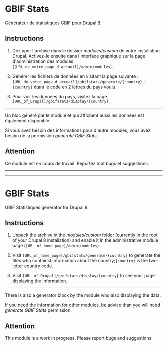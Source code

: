 GBIF Stats
==========

Générateur de statistiques GBIF pour Drupal 8.

Instructions
------------

1. Dézipper l'archive dans le dossier *modules/custom* de votre installation Drupal. Activez-le ensuite dans l'interface graphique sur la page d'administration des modules (`[URL_de_votre_page_d_accueil]/admin/modules`).

2. Générer les fichiers de données en visitant la page suivante : `[URL_de_votre_page_d_accueil]/gbifstats/generate/{country}` ; `{country}` étant le code en 2 lettres du pays voulu.

3. Pour voir les données du pays, visitez la page `[URL_of_Drupal]/gbifstats/display/{country}`

---

Un bloc généré par le module et qui affichent aussi les données est également disponible.

Si vous avez besoin des informations pour d'autre modules, vous avez besoin de la permission *generate GBIF Stats*.

Attention
---------

Ce module est en cours de travail. Reportez tout bugs et suggestions.

---
---

GBIF Stats
==========

GBIF Statistiques generator for Drupal 8.

Instructions
------------

1. Unpack the archive in the *modules/custom* folder (currently in the root of your Drupal 8 installation) and enable it in the administrative module page (`[URL_of_home_page]/admin/modules`).

2. Visit `[URL_of_home_page]/gbifstats/generate/{country}` to generate the files who containst information about the country;`{country}` is the two-letter country code.

3. Visit `[URL_of_Drupal]/gbifstats/display/{country}` to see your page displaying the information.

---

There is also a generator block by the module who also displaying the data.

If you need the information for other modules, be advice than you will need *generate GBIF Stats* permission.

Attention
---------

This module is a work in progress. Please report bugs and suggestions.